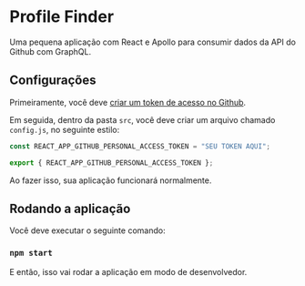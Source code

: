 # Profile Finder

Uma pequena aplicação com React e Apollo para consumir dados da API do Github com GraphQL.

## Configurações

Primeiramente, você deve [criar um token de acesso no Github](https://help.github.com/en/articles/creating-a-personal-access-token-for-the-command-line).

Em seguida, dentro da pasta `src`, você deve criar um arquivo chamado `config.js`, no seguinte estilo:

```js
const REACT_APP_GITHUB_PERSONAL_ACCESS_TOKEN = "SEU TOKEN AQUI";

export { REACT_APP_GITHUB_PERSONAL_ACCESS_TOKEN };
```

Ao fazer isso, sua aplicação funcionará normalmente.

## Rodando a aplicação

Você deve executar o seguinte comando: 

### `npm start`

E então, isso vai rodar a aplicação em modo de desenvolvedor.

